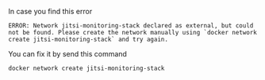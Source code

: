 In case you find this error
```
ERROR: Network jitsi-monitoring-stack declared as external, but could not be found. Please create the network manually using `docker network create jitsi-monitoring-stack` and try again.
```
You can fix it by send this command
```
docker network create jitsi-monitoring-stack
```